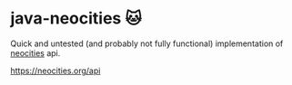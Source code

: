 # java-neocities :cat:

Quick and untested (and probably not fully functional) implementation of [neocities](https://neocities.org/) api.

https://neocities.org/api

